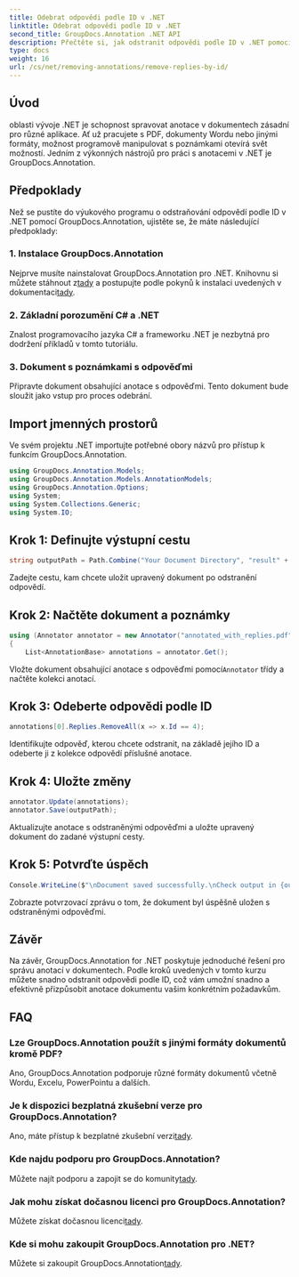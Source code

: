 ```yaml
---
title: Odebrat odpovědi podle ID v .NET
linktitle: Odebrat odpovědi podle ID v .NET
second_title: GroupDocs.Annotation .NET API
description: Přečtěte si, jak odstranit odpovědi podle ID v .NET pomocí GroupDocs.Annotation. Postupujte podle našeho podrobného návodu pro efektivní správu anotací dokumentů.
type: docs
weight: 16
url: /cs/net/removing-annotations/remove-replies-by-id/
---
```

## Úvod
oblasti vývoje .NET je schopnost spravovat anotace v dokumentech zásadní pro různé aplikace. Ať už pracujete s PDF, dokumenty Wordu nebo jinými formáty, možnost programově manipulovat s poznámkami otevírá svět možností. Jedním z výkonných nástrojů pro práci s anotacemi v .NET je GroupDocs.Annotation.
## Předpoklady
Než se pustíte do výukového programu o odstraňování odpovědí podle ID v .NET pomocí GroupDocs.Annotation, ujistěte se, že máte následující předpoklady:
### 1. Instalace GroupDocs.Annotation
 Nejprve musíte nainstalovat GroupDocs.Annotation pro .NET. Knihovnu si můžete stáhnout z[tady](https://releases.groupdocs.com/annotation/net/) a postupujte podle pokynů k instalaci uvedených v dokumentaci[tady](https://reference.groupdocs.com/annotation/net/).
### 2. Základní porozumění C# a .NET
Znalost programovacího jazyka C# a frameworku .NET je nezbytná pro dodržení příkladů v tomto tutoriálu.
### 3. Dokument s poznámkami s odpověďmi
Připravte dokument obsahující anotace s odpověďmi. Tento dokument bude sloužit jako vstup pro proces odebrání.

## Import jmenných prostorů
Ve svém projektu .NET importujte potřebné obory názvů pro přístup k funkcím GroupDocs.Annotation.
```csharp
using GroupDocs.Annotation.Models;
using GroupDocs.Annotation.Models.AnnotationModels;
using GroupDocs.Annotation.Options;
using System;
using System.Collections.Generic;
using System.IO;
```
## Krok 1: Definujte výstupní cestu
```csharp
string outputPath = Path.Combine("Your Document Directory", "result" + Path.GetExtension("input.pdf"));
```
Zadejte cestu, kam chcete uložit upravený dokument po odstranění odpovědí.
## Krok 2: Načtěte dokument a poznámky
```csharp
using (Annotator annotator = new Annotator("annotated_with_replies.pdf"))
{
    List<AnnotationBase> annotations = annotator.Get();
```
 Vložte dokument obsahující anotace s odpověďmi pomocí`Annotator` třídy a načtěte kolekci anotací.
## Krok 3: Odeberte odpovědi podle ID
```csharp
annotations[0].Replies.RemoveAll(x => x.Id == 4);
```
Identifikujte odpověď, kterou chcete odstranit, na základě jejího ID a odeberte ji z kolekce odpovědí příslušné anotace.
## Krok 4: Uložte změny
```csharp
annotator.Update(annotations);
annotator.Save(outputPath);
```
Aktualizujte anotace s odstraněnými odpověďmi a uložte upravený dokument do zadané výstupní cesty.
## Krok 5: Potvrďte úspěch
```csharp
Console.WriteLine($"\nDocument saved successfully.\nCheck output in {outputPath}.");
```
Zobrazte potvrzovací zprávu o tom, že dokument byl úspěšně uložen s odstraněnými odpověďmi.

## Závěr
Na závěr, GroupDocs.Annotation for .NET poskytuje jednoduché řešení pro správu anotací v dokumentech. Podle kroků uvedených v tomto kurzu můžete snadno odstranit odpovědi podle ID, což vám umožní snadno a efektivně přizpůsobit anotace dokumentu vašim konkrétním požadavkům.
## FAQ
### Lze GroupDocs.Annotation použít s jinými formáty dokumentů kromě PDF?
Ano, GroupDocs.Annotation podporuje různé formáty dokumentů včetně Wordu, Excelu, PowerPointu a dalších.
### Je k dispozici bezplatná zkušební verze pro GroupDocs.Annotation?
 Ano, máte přístup k bezplatné zkušební verzi[tady](https://releases.groupdocs.com/).
### Kde najdu podporu pro GroupDocs.Annotation?
 Můžete najít podporu a zapojit se do komunity[tady](https://forum.groupdocs.com/c/annotation/10).
### Jak mohu získat dočasnou licenci pro GroupDocs.Annotation?
 Můžete získat dočasnou licenci[tady](https://purchase.groupdocs.com/temporary-license/).
### Kde si mohu zakoupit GroupDocs.Annotation pro .NET?
 Můžete si zakoupit GroupDocs.Annotation[tady](https://purchase.groupdocs.com/buy).